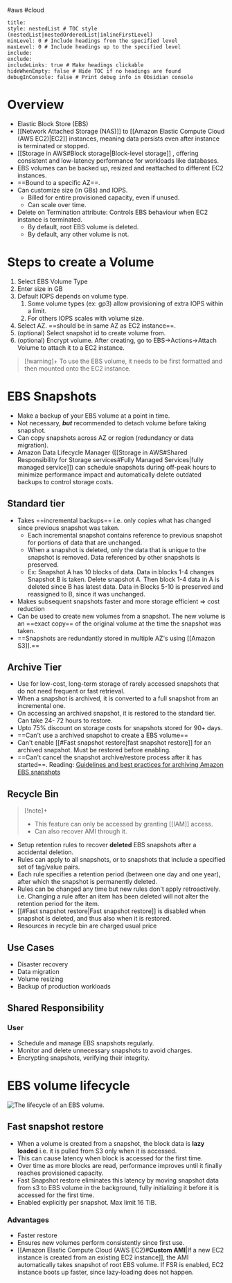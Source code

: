 #aws #cloud 
```table-of-contents
title: 
style: nestedList # TOC style (nestedList|nestedOrderedList|inlineFirstLevel)
minLevel: 0 # Include headings from the specified level
maxLevel: 0 # Include headings up to the specified level
include: 
exclude: 
includeLinks: true # Make headings clickable
hideWhenEmpty: false # Hide TOC if no headings are found
debugInConsole: false # Print debug info in Obsidian console
```
# Overview
+ Elastic Block Store (EBS)
+ [[Network Attached Storage (NAS)]] to [[Amazon Elastic Compute Cloud (AWS EC2)|EC2]] instances, meaning data persists even after instance is terminated or stopped.
+ [[Storage in AWS#Block storage|Block-level storage]] , offering consistent and low-latency performance for workloads like databases.
+ EBS volumes can be backed up, resized and reattached to different EC2 instances.
+ ==Bound to a specific AZ==.
+ Can customize size (in GBs) and IOPS.
	+ Billed for entire provisioned capacity, even if unused.
	+ Can scale over time.
+ Delete on Termination attribute: Controls EBS behaviour when EC2 instance is terminated.
	+ By default, root EBS volume is deleted.
	+ By default, any other volume is not.
# Steps to create a Volume
1. Select EBS Volume Type
2. Enter size in GB
3. Default IOPS depends on volume type.
	1. Some volume types (ex: gp3) allow provisioning of extra IOPS within a limit.
	2. For others IOPS scales with volume size.
4. Select AZ. ==should be in same AZ as EC2 instance==.
5. (optional) Select snapshot id to create volume from.
6. (optional) Encrypt volume.
After creating,  go to EBS->Actions->Attach Volume to attach it to a EC2 instance.
>[!warning]+
>To use the EBS volume, it needs to be first formatted and then mounted onto the EC2 instance.

# EBS Snapshots 
+ Make a backup of your EBS volume at a point in time.
+ Not necessary, ***but*** recommended to detach volume before taking snapshot.
+ Can copy snapshots across AZ or region (redundancy or data migration).
+ Amazon Data Lifecycle Manager ([[Storage in AWS#Shared Responsibility for Storage services#Fully Managed Services|fully managed service]])  can schedule snapshots during off-peak hours to minimize performance impact and automatically delete outdated backups to control storage costs.
## Standard tier
+ Takes ==incremental backups== i.e. only copies what has changed since previous snapshot was taken.
	+ Each incremental snapshot contains reference to previous snapshot for portions of data that are unchanged.
	+ When a snapshot is deleted, only the data that is unique to the snapshot is removed. Data referenced by other snapshots is preserved.
	+ Ex: 
		Snapshot A has 10 blocks of data. 
		Data in blocks 1-4 changes
		Snapshot B is taken.
		Delete snapshot A.
		Then block 1-4 data in A is deleted since B has latest data. Data in Blocks 5-10 is preserved and reassigned to B, since it was unchanged.
+ Makes subsequent snapshots faster and more storage efficient => cost reduction
+ Can be used to create new volumes from a snapshot. The new volume is an ==exact copy== of the original volume at the time the snapshot was taken.
+ ==Snapshots are redundantly stored in multiple AZ's using [[Amazon S3]].==
## Archive Tier
+ Use for low-cost, long-term storage of rarely accessed snapshots that do not need frequent or fast retrieval.
+ When a snapshot is archived, it is converted to a full snapshot from an incremental one.
+ On accessing an archived snapshot, it is restored to the standard tier. Can take 24- 72 hours to restore.
+ Upto 75% discount on storage costs for snapshots stored for 90+ days.
+ ==Can't use a archived snapshot to create a EBS volume==
+ Can't enable [[#Fast snapshot restore|fast snapshot restore]] for an archived snapshot. Must be restored before enabling.
+ ==Can't cancel the snapshot archive/restore process after it has started==.
Reading: [Guidelines and best practices for archiving Amazon EBS snapshots](https://docs.aws.amazon.com/ebs/latest/userguide/archiving-guidelines.html)
## Recycle Bin
>[!note]+
>+ This feature can only be accessed by granting [[IAM]] access.
>+ Can also recover AMI through it.
+ Setup retention rules to recover **deleted** EBS snapshots after a accidental deletion.
+ Rules can apply to all snapshots, or to snapshots that include a specified set of tag/value pairs. 
+ Each rule specifies a retention period (between one day and one year), after which the snapshot is permanently deleted.
+ Rules can be changed any time but new rules don't apply retroactively. i.e. Changing a rule after an item has been deleted will not alter the retention period for the item.
+ [[#Fast snapshot restore|Fast snapshot restore]] is disabled when snapshot is deleted, and thus also when it is restored.
+ Resources in recycle bin are charged usual price
## Use Cases
+ Disaster recovery
+ Data migration
+ Volume resizing
+ Backup of production workloads
## Shared Responsibility
### **User**
+ Schedule and manage EBS snapshots regularly.
+ Monitor and delete unnecessary snapshots to avoid charges.
+ Encrypting snapshots, verifying their integrity.
# EBS volume lifecycle
![The lifecycle of an EBS volume.](https://docs.aws.amazon.com/images/ebs/latest/userguide/images/volume-lifecycle.png)
## Fast snapshot restore
+ When a volume is created from a snapshot, the block data is **lazy loaded** i.e. it is pulled from S3 only when it is accessed.
+ This can cause latency when block is accessed for the first time. 
+ Over time as more blocks are read, performance improves until it finally reaches provisioned capacity.
+ Fast Snapshot restore eliminates this latency by moving snapshot data from s3 to EBS volume in the background, fully initializing it before it is accessed for the first time.
+ Enabled explicitly per snapshot. Max limit 16 TiB.
### Advantages
+ Faster restore
+ Ensures new volumes perform consistently since first use.
+ [[Amazon Elastic Compute Cloud (AWS EC2)#**Custom AMI**|If a new EC2 instance is created from an existing EC2 instance]], the AMI automatically takes snapshot of root EBS volume. If FSR is enabled, EC2 instance boots up faster, since lazy-loading does not happen.